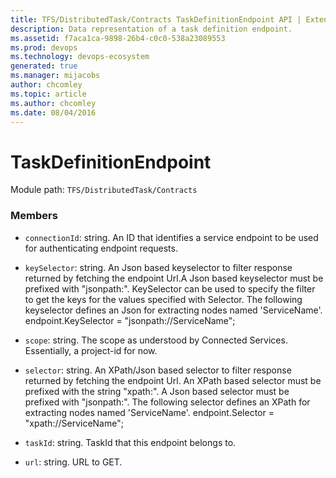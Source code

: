 ```yaml
---
title: TFS/DistributedTask/Contracts TaskDefinitionEndpoint API | Extensions for Azure DevOps Services
description: Data representation of a task definition endpoint.
ms.assetid: f7aca1ca-9898-26b4-c0c0-538a23089553
ms.prod: devops
ms.technology: devops-ecosystem
generated: true
ms.manager: mijacobs
author: chcomley
ms.topic: article
ms.author: chcomley
ms.date: 08/04/2016
---
```


# TaskDefinitionEndpoint

Module path: `TFS/DistributedTask/Contracts`


### Members

* `connectionId`: string. An ID that identifies a service endpoint to be used for authenticating endpoint requests.

* `keySelector`: string. An Json based keyselector to filter response returned by fetching the endpoint Url.A Json based keyselector must be prefixed with &quot;jsonpath:&quot;. KeySelector can be used to specify the filter to get the keys for the values specified with Selector.  The following keyselector defines an Json for extracting nodes named &#x27;ServiceName&#x27;.  endpoint.KeySelector = &quot;jsonpath://ServiceName&quot;;

* `scope`: string. The scope as understood by Connected Services. Essentially, a project-id for now.

* `selector`: string. An XPath/Json based selector to filter response returned by fetching the endpoint Url. An XPath based selector must be prefixed with the string &quot;xpath:&quot;. A Json based selector must be prefixed with &quot;jsonpath:&quot;.  The following selector defines an XPath for extracting nodes named &#x27;ServiceName&#x27;.  endpoint.Selector = &quot;xpath://ServiceName&quot;;

* `taskId`: string. TaskId that this endpoint belongs to.

* `url`: string. URL to GET.


